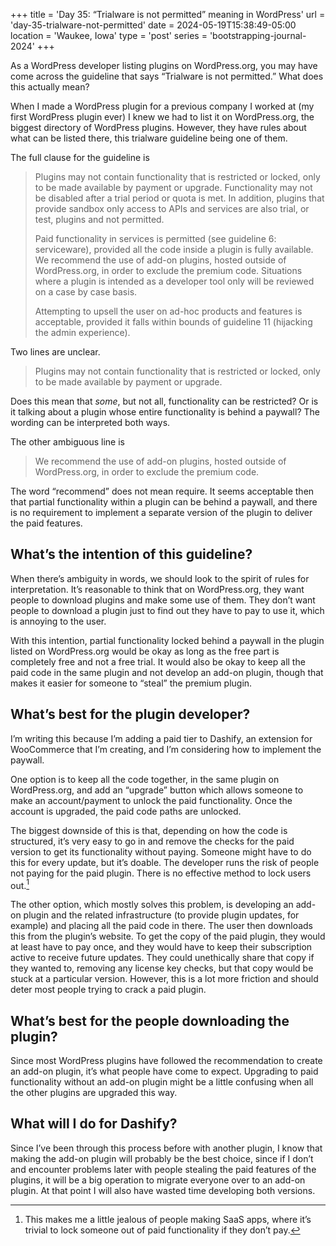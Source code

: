 +++
title = 'Day 35: “Trialware is not permitted” meaning in WordPress'
url = 'day-35-trialware-not-permitted'
date = 2024-05-19T15:38:49-05:00
location = 'Waukee, Iowa'
type = 'post'
series = 'bootstrapping-journal-2024'
+++

As a WordPress developer listing plugins on WordPress.org, you may have come across the guideline that says “Trialware is not permitted.” What does this actually mean?

When I made a WordPress plugin for a previous company I worked at (my first WordPress plugin ever) I knew we had to list it on WordPress.org, the biggest directory of WordPress plugins. However, they have rules about what can be listed there, this trialware guideline being one of them.

The full clause for the guideline is

> Plugins may not contain functionality that is restricted or locked, only to be made available by payment or upgrade. Functionality may not be disabled after a trial period or quota is met. In addition, plugins that provide sandbox only access to APIs and services are also trial, or test, plugins and not permitted.
>
> Paid functionality in services is permitted (see guideline 6: serviceware), provided all the code inside a plugin is fully available. We recommend the use of add-on plugins, hosted outside of WordPress.org, in order to exclude the premium code. Situations where a plugin is intended as a developer tool only will be reviewed on a case by case basis.
>
> Attempting to upsell the user on ad-hoc products and features is acceptable, provided it falls within bounds of guideline 11 (hijacking the admin experience).

Two lines are unclear.

> Plugins may not contain functionality that is restricted or locked, only to be made available by payment or upgrade.

Does this mean that *some*, but not all, functionality can be restricted? Or is it talking about a plugin whose entire functionality is behind a paywall? The wording can be interpreted both ways.

The other ambiguous line is

> We recommend the use of add-on plugins, hosted outside of WordPress.org, in order to exclude the premium code.

The word “recommend” does not mean require. It seems acceptable then that partial functionality within a plugin can be behind a paywall, and there is no requirement to implement a separate version of the plugin to deliver the paid features.

## What’s the intention of this guideline?

When there’s ambiguity in words, we should look to the spirit of rules for interpretation. It’s reasonable to think that on WordPress.org, they want people to download plugins and make some use of them. They don’t want people to download a plugin just to find out they have to pay to use it, which is annoying to the user.

With this intention, partial functionality locked behind a paywall in the plugin listed on WordPress.org would be okay as long as the free part is completely free and not a free trial. It would also be okay to keep all the paid code in the same plugin and not develop an add-on plugin, though that makes it easier for someone to “steal” the premium plugin.

## What’s best for the plugin developer?

I’m writing this because I’m adding a paid tier to Dashify, an extension for WooCommerce that I’m creating, and I’m considering how to implement the paywall.

One option is to keep all the code together, in the same plugin on WordPress.org, and add an “upgrade” button which allows someone to make an account/payment to unlock the paid functionality. Once the account is upgraded, the paid code paths are unlocked.

The biggest downside of this is that, depending on how the code is structured, it’s very easy to go in and remove the checks for the paid version to get its functionality without paying. Someone might have to do this for every update, but it’s doable. The developer runs the risk of people not paying for the paid plugin. There is no effective method to lock users out.[^1]

[^1]: This makes me a little jealous of people making SaaS apps, where it’s trivial to lock someone out of paid functionality if they don’t pay.

The other option, which mostly solves this problem, is developing an add-on plugin and the related infrastructure (to provide plugin updates, for example) and placing all the paid code in there. The user then downloads this from the plugin’s website. To get the copy of the paid plugin, they would at least have to pay once, and they would have to keep their subscription active to receive future updates. They could unethically share that copy if they wanted to, removing any license key checks, but that copy would be stuck at a particular version. However, this is a lot more friction and should deter most people trying to crack a paid plugin.

## What’s best for the people downloading the plugin?

Since most WordPress plugins have followed the recommendation to create an add-on plugin, it’s what people have come to expect. Upgrading to paid functionality without an add-on plugin might be a little confusing when all the other plugins are upgraded this way.

## What will I do for Dashify?

Since I’ve been through this process before with another plugin, I know that making the add-on plugin will probably be the best choice, since if I don’t and encounter problems later with people stealing the paid features of the plugins, it will be a big operation to migrate everyone over to an add-on plugin. At that point I will also have wasted time developing both versions.
